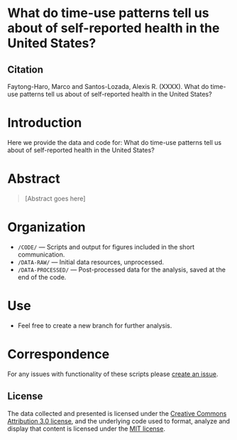 # What do time-use patterns tell us about of self-reported health in the United States?

## Citation 
Faytong-Haro, Marco and Santos-Lozada, Alexis R. (XXXX). What do time-use patterns tell us about of self-reported health in the United States?

# Introduction 
Here we provide the data and code for: What do time-use patterns tell us about of self-reported health in the United States?

# Abstract
>  [Abstract goes here]



# Organization
- `/CODE/`  — Scripts and output for figures included in the short communication.
- `/DATA-RAW/`  — Initial data resources, unprocessed.
- `/DATA-PROCESSED/` — Post-processed data for the analysis, saved at the end of the code.

# Use
- Feel free to create a new branch for further analysis.

# Correspondence
For any issues with functionality of these scripts please [create an issue](https://github.com/alexisrsantos/srh_timeuse/issues).

## License
The data collected and presented is licensed under the [Creative Commons Attribution 3.0 license](http://creativecommons.org/licenses/by/3.0/us/deed.en_US), and the underlying code used to format, analyze and display that content is licensed under the [MIT license](http://opensource.org/licenses/mit-license.php).
